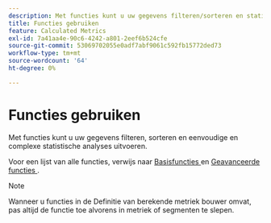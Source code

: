 ```yaml
---
description: Met functies kunt u uw gegevens filteren/sorteren en statistische analyses uitvoeren.
title: Functies gebruiken
feature: Calculated Metrics
exl-id: 7a41aa4e-90c6-4242-a801-2eef6b524cfe
source-git-commit: 53069702055e0adf7abf9061c592fb15772ded73
workflow-type: tm+mt
source-wordcount: '64'
ht-degree: 0%

---
```


# Functies gebruiken

Met functies kunt u uw gegevens filteren, sorteren en eenvoudige en complexe statistische analyses uitvoeren.

Voor een lijst van alle functies, verwijs naar [ Basisfuncties ](/help/components/calc-metrics/cm-functions.md) en [ Geavanceerde functies ](/help/components/calc-metrics/cm-adv-functions.md).



>[!NOTE]
>
>Wanneer u functies in de Definitie van berekende metriek bouwer omvat, pas altijd de functie toe alvorens in metriek of segmenten te slepen.
>



<!-- This video is way too outdated and too much AA oriented to comfortably show as part of CJA functionality 

Watch this [video](https://youtu.be/SSyWvomnewI) to understand the use of functions.

-->
